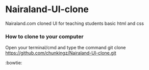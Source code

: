 # Nairaland-UI-clone
Nairaland.com cloned UI for teaching students basic html and css

### How to clone to your computer
Open your terminal/cmd and type the command
git clone https://github.com/chunkingz/Nairaland-UI-clone.git

:bowtie:
